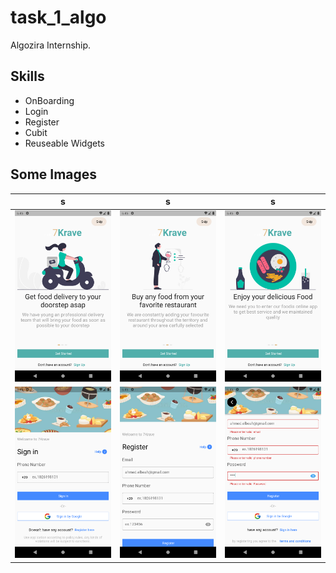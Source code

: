 # task_1_algo

Algozira Internship.

## Skills

 - OnBoarding  
 - Login
 - Register 
 - Cubit 
 - Reuseable Widgets

## Some Images



|s|s|s|
|-|-|-|
|![task_1_algo](github/1.png "1")|![task_1_algo](github/2.png "2")|![task_1_algo](github/3.png "3")
|![task_1_algo](github/4.png "1")|![task_1_algo](github/5.png "2")|![task_1_algo](github/6.png "3")